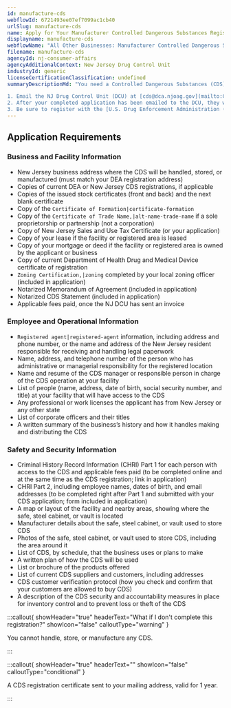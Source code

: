 ```yaml
---
id: manufacture-cds
webflowId: 6721493ee07ef7099ac1cb40
urlSlug: manufacture-cds
name: Apply for Your Manufacturer Controlled Dangerous Substances Registration
displayname: manufacture-cds
webflowName: "All Other Businesses: Manufacturer Controlled Dangerous Substances Registration"
filename: manufacture-cds
agencyId: nj-consumer-affairs
agencyAdditionalContext: New Jersey Drug Control Unit
industryId: generic
licenseCertificationClassification: undefined
summaryDescriptionMd: "You need a Controlled Dangerous Substances (CDS) registration if you manufacture any product containing CDS. You also need it if you prepare, process, repackage, or label substances and use or handle CDS in the process. Follow these steps to apply:

1. Email the NJ Drug Control Unit (DCU) at [cds@dca.njoag.gov](mailto:CDS@dca.njoag.gov) to request the CDS registration application for Manufacturers.
2. After your completed application has been emailed to the DCU, they will email you an invoice to pay your fees online.
3. Be sure to register with the [U.S. Drug Enforcement Administration (DEA)](https://www.deadiversion.usdoj.gov/online_forms_apps.html) to validate your CDS registration. You will need your CDS number for this process. Email a copy of your DEA registration to the DCU within 60 days."
---
```


## Application Requirements

### Business and Facility Information

- New Jersey business address where the CDS will be handled, stored, or manufactured (must match your DEA registration address)
- Copies of current DEA or New Jersey CDS registrations, if applicable
- Copies of the issued stock certificates (front and back) and the next blank certificate
- Copy of the `Certificate of Formation|certificate-formation`
- Copy of the `Certificate of Trade Name,|alt-name-trade-name` if a sole proprietorship or partnership (not a corporation)
- Copy of New Jersey Sales and Use Tax Certificate (or your application)
- Copy of your lease if the facility or registered area is leased
- Copy of your mortgage or deed if the facility or registered area is owned by the applicant or business
- Copy of current Department of Health Drug and Medical Device certificate of registration
- `Zoning Certification,|zoning` completed by your local zoning officer (included in application)
- Notarized Memorandum of Agreement (included in application)
- Notarized CDS Statement (included in application)
- Applicable fees paid, once the NJ DCU has sent an invoice

### Employee and Operational Information

- `Registered agent|registered-agent` information, including address and phone number, or the name and address of the New Jersey resident responsible for receiving and handling legal paperwork
- Name, address, and telephone number of the person who has administrative or managerial responsibility for the registered location
- Name and resume of the CDS manager or responsible person in charge of the CDS operation at your facility
- List of people (name, address, date of birth, social security number, and title) at your facility that will have access to the CDS
- Any professional or work licenses the applicant has from New Jersey or any other state
- List of corporate officers and their titles
- A written summary of the business’s history and how it handles making and distributing the CDS

### Safety and Security Information

- Criminal History Record Information (CHRI) Part 1 for each person with access to the CDS and applicable fees paid (to be completed online and at the same time as the CDS registration; link in application)
- CHRI Part 2, including employee names, dates of birth, and email addresses (to be completed right after Part 1 and submitted with your CDS application; form included in application)
- A map or layout of the facility and nearby areas, showing where the safe, steel cabinet, or vault is located
- Manufacturer details about the safe, steel cabinet, or vault used to store CDS
- Photos of the safe, steel cabinet, or vault used to store CDS, including the area around it
- List of CDS, by schedule, that the business uses or plans to make
- A written plan of how the CDS will be used
- List or brochure of the products offered
- List of current CDS suppliers and customers, including addresses
- CDS customer verification protocol (how you check and confirm that your customers are allowed to buy CDS)
- A description of the CDS security and accountability measures in place for inventory control and to prevent loss or theft of the CDS

:::callout{ showHeader="true" headerText="What if I don't complete this registration?" showIcon="false" calloutType="warning" }

You cannot handle, store, or manufacture any CDS.

:::

:::callout{ showHeader="true" headerText="" showIcon="false" calloutType="conditional" }

A CDS registration certificate sent to your mailing address, valid for 1 year.

:::

